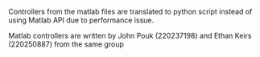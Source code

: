 Controllers from the matlab files are translated 
to python script instead of using Matlab API due to performance issue.

Matlab controllers are written by John Pouk (220237198) and Ethan Keirs (220250887)
from the same group
